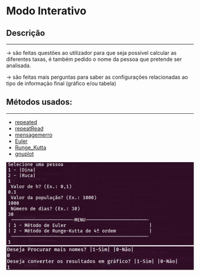 # Modo Interativo

## Descrição ##
-------------------------
-> são feitas questões ao utilizador para que seja possível calcular as diferentes taxas, é também pedido o nome da pessoa que pretende ser analisada.

-> são feitas mais perguntas para saber as configurações relacionadas ao tipo de informação final (gráfico e/ou tabela)
## Métodos usados: ##
-------------------------



* [repeated](métodos/repeated.md)
* [repeatRead](métodos/repeatRead.md)
* [mensagemerro](métodos/mensagemerro.md)
* [Euler](métodos/Euler.md)
* [Runge_Kutta](métodos/Runge_Kutta.md)
* [gnuplot](métodos/gnuplot.md)

![modoInterativo1](Imagens/modoInterativo1.png)
![modoInterativo2](Imagens/modoInterativo2.png)